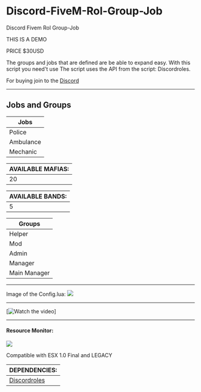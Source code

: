 # Discord-FiveM-Rol-Group-Job
Discord Fivem Rol Group-Job

THIS IS A DEMO

PRICE $30USD

The groups and jobs that are defined are be able to expand easy. With this script you need't use The script uses the API from the script: Discordroles.

For buying join to the <a href="https://discord.gg/bJrVfxRBmj">Discord<a>

<hr>

## Jobs and Groups

| Jobs |
|--------------------------|
| Police |
| Ambulance |
| Mechanic |

| AVAILABLE MAFIAS: |
|--------------------------|
| 20 |

| AVAILABLE BANDS: |
|--------------------------|
| 5 |

| Groups |
|--------------------------|
| Helper |
| Mod |
| Admin |
| Manager |
| Main Manager |

<hr>
Image of the Config.lua:

<img src="https://i.imgur.com/b70AnUC.png">

<hr>

[![Watch the video](https://streamable.com/cd18c4)]

<hr>

<h4>Resource Monitor: </h4>
<img src="https://i.imgur.com/UzrOKeP.png">

Compatible with ESX 1.0 Final and LEGACY

| DEPENDENCIES: |
|--------------------------|
| <a href="https://github.com/logan-mcgee/discordroles">Discordroles<a> |

